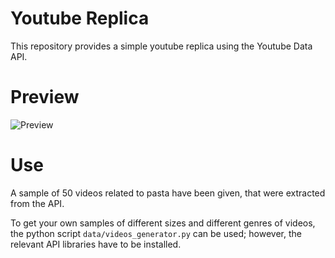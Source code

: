 # Youtube Replica

This repository provides a simple youtube replica using the Youtube Data API.

# Preview

![Preview](https://i.ibb.co/pjZRPzL/youtube-home-replica.png)

# Use

A sample of 50 videos related to pasta have been given, that were extracted from the API.

To get your own samples of different sizes and different genres of videos, the python script `data/videos_generator.py` can be used; however, the relevant API libraries have to be installed.
